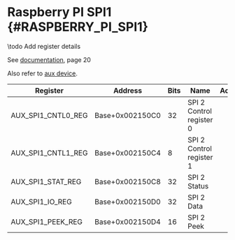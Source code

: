 # Raspberry PI SPI1 {#RASPBERRY_PI_SPI1}

\todo Add register details

See [documentation](bcm2837-peripherals.pdf), page 20

Also refer to [aux device](#RASPBERRY_PI_AUXILIARY_PERIPHERAL).

| Register           | Address         | Bits  | Name                                  | Acc | Meaning |
|--------------------|-----------------|-------|---------------------------------------|-----|---------|
| AUX_SPI1_CNTL0_REG | Base+0x002150C0 | 32    | SPI 2 Control register 0              |     |         |
| AUX_SPI1_CNTL1_REG | Base+0x002150C4 | 8     | SPI 2 Control register 1              |     |         |
| AUX_SPI1_STAT_REG  | Base+0x002150C8 | 32    | SPI 2 Status                          |     |         |
| AUX_SPI1_IO_REG    | Base+0x002150D0 | 32    | SPI 2 Data                            |     |         |
| AUX_SPI1_PEEK_REG  | Base+0x002150D4 | 16    | SPI 2 Peek                            |     |         |
